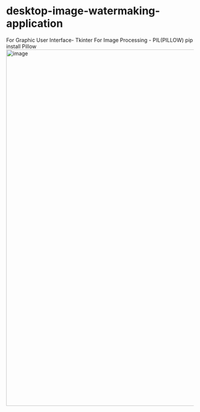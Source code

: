 # desktop-image-watermaking-application
For Graphic User Interface- Tkinter
For Image Processing - PIL(PILLOW)
pip install Pillow
<img width="959" alt="image" src="https://github.com/user-attachments/assets/7f36e7ac-267d-4509-9faf-c4af762346b5" />
